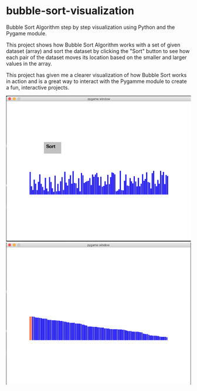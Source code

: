 # bubble-sort-visualization
Bubble Sort Algorithm step by step visualization using Python and the Pygame module.

This project shows how Bubble Sort Algorithm works with a set of given dataset (array) 
and sort the dataset by clicking the "Sort" button to see how each pair of the dataset
moves its location based on the smaller and larger values in the array.

This project has given me a clearer visualization of how Bubble Sort works in action
and is a great way to interact with the Pygamme module to create a fun, interactive projects.

![](images/first.png)
![](images/second.png)
